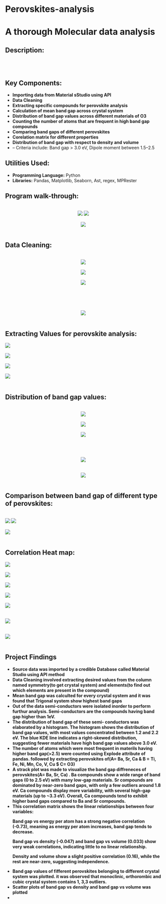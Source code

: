 # Perovskites-analysis
<h1>A thorough Molecular data analysis</h1>
<h2>Description:</h2>

<br />
<br />
<h2>Key Components:</h2>
<ul>
  <li><b>Importing data from Material sStudio using API</b> </li>
  <li><b>Data Cleaning</b></li>
  <li><b>Extracting specific compounds for perovskite analysis</b></li>
  <li><b>Calculation of mean band gap across crystal system</b></li>
  <li><b>Distribution of band gap values across different materials of O3</b></li>
  <li><b>Counting the number of atoms that are frequent in high band gap compounds</b></li>
  <li><b>Comparing band gaps of different perovskites</b></li>
  <li><b>Corelation matrix for different properties</b></li>
  <li><b>Distribution of band gap with respect to density and volume</b></li>
  <li><b></b> – Criteria include: Band gap > 3.0 eV, Dipole moment between 1.5–2.5 
</ul>

<h2>Utilities Used:</h2>
<ul>
  <li><b>Programming Language:</b> Python</li>
  <li><b>Libraries:</b> Pandas, Matplotlib, Seaborn, Ast, regex, MPRester</li>
</ul>
<h2>Program walk-through:</h2>
<p align="center">
<br/>
<img src="https://media-hosting.imagekit.io/ac6cabdf847a4dec/Screenshot%20(283).png?Expires=1841672887&Key-Pair-Id=K2ZIVPTIP2VGHC&Signature=AqWrsmhOuOtPbNblUti~~d-CH3ZJyLBr5xZVZ3e91iX47trEqs1RXS43JHlHChWQJaUMqXgtGGvwI8LPI70mUcE8GRkc7QjpiCsqYlkF9vVkz5IjnZMfO5qWVfqx-GkUSxaODnlT~s88fldcSgl3rEzmQDYCRz~V9qMcXFegxIZU-KFp4RxpQSJpAWTnJ6moXuwhYtKc6PNGGfrEu2pGp2WkzeUGOaLtDMY8Ea3i8JBk07Ed0t7IvXdAHPwTwy0~2XaydO2Nwz0kq9JwrBQnBJXJv0~lvceaeEF7AM45ne7TtZMaVaLiV2vsKx7KOuF8-cPTd-9R8GF9UZ7cym8FoQ__"/>
<img src="https://media-hosting.imagekit.io/eeb98c86cb694995/Screenshot%20(254).png?Expires=1841650373&Key-Pair-Id=K2ZIVPTIP2VGHC&Signature=2T3KKVNpn1kRD61SVB-fbe2U-nv2MWilE5LqcJtJcIGviwsk92SP4UB8J2dNCrmV48p6rxFPzi-pVZPReGd3yAOxvxfP2uugrCoRKDVWOjK4lYuKQdQZs4reL4Z2Au-spA~K25PWWqOtjR3DvGQZzp6Mp1rSSwndpvM5XDwFKx~sK6OADGHu39ZgSRjo5XsGs~ZnUxDM-TwHcmBmJAvxAud7DMy-IlW5NHdINhzmhjZEBAaCPkBjr0~cTiLLA--k134r8RSXwNT43gp9y5CqaOS3z4Bw0Ma02yHXdWj-E0QjMCOw-P7NN5Y1WQDFkl-sUaEd9U9Oxzk~Ci-0BSbAOQ__"/>
<br />
<br />
<img src="https://media-hosting.imagekit.io/5594067a8db440ca/Screenshot%20(255).png?Expires=1841650513&Key-Pair-Id=K2ZIVPTIP2VGHC&Signature=UMzK7tuM6ewbCxhLdUK-9K-TEKS2AMnNnvPQcI3veLR49GTJkljsXLX4B1c2uPgP0vYRkx7~Jb6erJnplW-CrjtjYVx9Y~LYxEjHo49RPxAMbpLDTCmMMKkH1hb3usiGTCnI0seSPUVJPJSim0Tu9ZCItCg6AJG~BnQEzGrPJyt15rsD~QAFobwCVge9nNWv1Ku9U5-odn5WIr5Ht~e6Nf9IsPGsVJGQN5m7Av8A7drgqB-~FjGS-PVf~-remad08ZfHhK4e~ryQBhZ7KFNvCY9sCZWELAy5vYKsg-9ike61Lg3f50ei~pdY7cW5xQ5cszLIAgCUYI61HpM~YCe05g__"/>
<br />
<br />  
<h2>Data Cleaning:</h2> 
<p align="center">
<br />  
<img src="https://media-hosting.imagekit.io/65004fc7f0f74dd5/Screenshot%20(256).png?Expires=1841650680&Key-Pair-Id=K2ZIVPTIP2VGHC&Signature=pubaiEp2hbA5FTRZ3ir8XFtxZVYXrmrakJHQE0UD29zlZPkHQ4bzlGNLAuCXgTz1eC7o4y7LVyUChFbq8MXOgLYxBOfLaJDRJRQ0ROcQT80S8e3qIIjAkxU7o446Mwia4EVYaqqQksZYPI8TBsdkW58Bkg9X8LHewDsbLQF6ZL4LFaEfmura6nA4XQiMG0tEBjtjLOHi0gXGEPWdO1cbmyG55UiOqulJhRZ5d~ZUSBSsz9wV0a2uAtpQOR0W~IrERtH4XC471EQ2WSuXOORDgpvAu-zdFNkJDf2OvAtZStFrU68PRvQjljicOl3mRiue7vnqc8hsrXU6UBi8uNCUHw__"/>
<br />
<br />
<img src="https://media-hosting.imagekit.io/c91d4aef9632464d/Screenshot%20(258).png?Expires=1841650720&Key-Pair-Id=K2ZIVPTIP2VGHC&Signature=rti884C6tKt3754SH7MB5WhOweXvbNZK~NJ8JoRKleavEXfbhZebqbeXDclert~H5thgdt9I~8Wg8O~PI4hswE5Gbx9bBUf9Bp68kniC4PVRj0syd4naSyQTEl~p7IiNW0F88eNQsVSSY3qq5oJXh~8jEYWJ1QE51L5JIszNL~wU0stbIlnMvs-hrk7RuO18FfZmAzznS9eOqBtGwY6z6Temsp1I-i6VS5U5vRrbgwcqiV6OcqQ9o8WUq0FAOHHdCML05~urL3FJGboKGvTPwnRSw9~2HO~AbvS7BG-XeOuWZhGfFZGqGEWFObcZo08HTB4pJDGRrkNggRA5IcZJcA__"/>
<br />
<br />
<img src="https://media-hosting.imagekit.io/a900d4df35c64961/Screenshot%20(259).png?Expires=1841650773&Key-Pair-Id=K2ZIVPTIP2VGHC&Signature=GSVHsiTzpFkp6HLwgpdAmpdBJZslku-abtHrlUToEnhtHjBd8si3Yy813mgcz6hTitJdacNPZ-u8XR42502mf49AufQ07kmiF7gG-lbFLj-nlmZs1H-WSXgTkfTqdyn4gUQMcl2ChqQfYzSoLoK0jQ~ZVA3b9LXj6Ef6dPOXwohyVXhXF44p7sppNTHmvMVCk313k-cKBcnaeHXwlvPS3qvUWLhh2x8RKBnKep4UgU0PlZA76EN4RjuNuOn00wKMb8wGt4RK0bbMhWi~57HeQyciCaLP7B2~shUeTBJC5xaojUCntzqY~nr88CgEw68YvtOI-CyiLfWxnXo9udWoJg__"/>
<br />
<br />
<br />
<br />

<p align="center">
<br />
<img src="https://media-hosting.imagekit.io/ac929f015dba4714/Screenshot%20(260).png?Expires=1841650820&Key-Pair-Id=K2ZIVPTIP2VGHC&Signature=c-PT7xpvUY9Kz~U96J3xgZv6sRqXEQVJ2XRkqgM~jCFiqGlsz7~qYnM0fXhp1WSP3onbE~R02rj4eulDOT~Th6MZzCvz-uPh138~EtGfiJUmTNXRavKDNLz4kvssNaTs06uklh4LieK1dOZBltJ9ltSfolt30UQUPxWms3Pr80iMZ24HfSgOL9oONuxiikDJevtfBLbyXUKn2x9QX08OoSB33EOwLLPeN9nZgUyfqU7VfSPDyD2rBMAazOeRLj1bC-uAgKj5acmpg8GIqAWnYdmapziA-aSRJHQGiNGIL4M1GepGgo1f07r0RCFStkbs5qoG2hQXLNCcJr66zvDW4A__"/>
<br />
<br />
<h2>Extracting Values for perovskite analysis:</h2>
<img src="https://media-hosting.imagekit.io/a2bdefcb2d284058/Screenshot%20(261).png?Expires=1841650858&Key-Pair-Id=K2ZIVPTIP2VGHC&Signature=GkOBcgaHvZcK2iz4JcclSBxn6kKgyCGSliY29EAaRWLSSZGQ8J7ZurCYLOz4EKuftYe2rRpeXiqojjU7TZCvAzUBdebVaLmw4npOhJ~IKuKhUdK8VKDXQLWaZ7F~exfiiPyBHHmzHB51c6dJyDb2oLcl1cGJpjiO~GpVnnip2ftrjvmmNG9gOGQrRt4mx-Xhe92d9O6S33RGKvC9gQGAxj0v23IKzwivkbs7EoAsMcOaxLcWjZGpCLxP5JT6VjovEj9CiEZ2hpG00pdw6LlndZAsfbJwHm-hxB-IC3iOBjWUdQYbqqFR8rX1DSR7lWY~yTC06HMgPBU0TzcSCipn~Q__"/>
<br />
<br />
 <b>
<img src="https://media-hosting.imagekit.io/3590802d3f974534/Screenshot%20(262).png?Expires=1841650879&Key-Pair-Id=K2ZIVPTIP2VGHC&Signature=lkbZLZvHPxJ1i4b4X-hfas-KawvGkRSCKltPTfEbp-fzj2KsWN6Z-JUazJkSw~AMx57g6mXP6zvE2ZSHoMNcKOmpVGl6uZM2GKW-vFzmmLNY~BhML1lJ~ot0BwVqkp2NxbYBPpADfVNnmjlYvLHRxM2ww2iY~82acCoOw~5RGS6iEOTvT3qkIFY5skmnmbhfnve0MxZGt8RnuJmo7ZPEYl5x08B1t~JCFswO-5tci~CmCL1V7dEJ2NqaH46Tvj6EPmg4cdV1mXDFHgg8kNQslA~XxAJf0tTj8efzzDQDR1IbBl0E~0QaHl9k9ZY-2-NWgZWxY1ji4XoDtZP5qjaaRw__"/>
<br />
<br />
<img src="https://media-hosting.imagekit.io/28752dbbb22342e7/Screenshot%20(263).png?Expires=1841650904&Key-Pair-Id=K2ZIVPTIP2VGHC&Signature=ZMcWCCfPiNgQvK9UB8b4ziPoew4OVfI7W0bXUBgOLPavdY5vxRlk4Rl9i5Xz6JFUF52dqPKstq~2adVYcTbbE9JCsHhGxUdTu-L~g9vpZ8L8-q-sFIOBoWyTGrDZHyq4ze732FLVqNDjTxzGEbYLVeuNj--M5fBiqgfzNPOr8Ho9QuxUcqUNsl4utJf~XZzNa49ku1~IF~Ne2RmvZmh7t6EpPK5bHXagjkhj6FTRY5P36f9Jo7dbMyWc-9Dfw3TgVrYpoEJCPYvF6K3k2i8IhRqT-D5pNbie9-K2MD4oKUrsm-h5TsFXQBC6gSjT~fe0dWAi-s8me7mF3K6ULMnlRA__"/>
<br />
<br />
<img src="https://media-hosting.imagekit.io/4ea227932be84746/Screenshot%20(264).png?Expires=1841650927&Key-Pair-Id=K2ZIVPTIP2VGHC&Signature=kw40XVq1Gc3dsPb678smNRYCgAw2fxSUMG50fpXHSt1M9c5v15VB2FKtL1m1wcFk1FIp0NVYbGFxoYt3igJ~HtHQq4oWLKPnd5lWal4ziPd-94SFk3~shlbrvtO1cbAA09sE~n4FnIjt57MFIC8jjDLgsqJScDO5VeRrozZfyu~m4EkUsD1ahYRbzp7SL6rxKcD0ecVXbZiMHgbL23sxg7IRemmyou1TDT61kNwBbz0QClAoh-sYJqIk3jKpuVUPiWllAsZICzli44BthJP-ZIu6vkpNeKdeMXqiCUYh8drAkxhX4TL~~ARIwQaJFrdPG3VeCJ9bpM6X0hroGTxTEQ__"/>
<br />
<br />
<h2> Distribution of band gap values: </h2> 
<p align="center">
<br /> 
<img src="https://media-hosting.imagekit.io/7b3bcf4d82f34e70/Screenshot%20(266).png?Expires=1841651002&Key-Pair-Id=K2ZIVPTIP2VGHC&Signature=JQeMqlVqDjakPods-Aya0Isil~8MwJ0Ox1l84eC1STrtsa7QU75XsLczuk~VVTqowK1cDqNI0QjrVZOL19e6aymqyGZnkOcGzyuiQURQygS2Qt8c5JqsbPQTfOhxXzD6LybbsTh9ltCiIOdkKwG0aZQHeTmAxDKTUypNxDLrSS3m4PeGhP701yj4VO1SI~oXlLb93sO9tJ~L7h8vzVt07d4gn-z1O9ZZHsBmum1UWB80QQ~DTL3NnUEYw7CFQ7XfqUztw28Czhp~eM4Gqiqm3G2Zl3XVAMOGF1F51wR59Ebrs2TR9ghLn8Y7RBNjGtEYuWICyQJOuldhuSnYUsTYoA__"/>
<br />
<br />
<img src="https://media-hosting.imagekit.io/9ca8bbb48bf24670/Screenshot%20(267).png?Expires=1841651023&Key-Pair-Id=K2ZIVPTIP2VGHC&Signature=UfK6iwCicU8kFmkbGgdrDsIhq-1kN3kq4WIAz9OdhNthkNE7om3fCBOfRpfZjs0zu0j4z666fG6Ie9mA5~0jmJE6cYlfGsQfPvWMvwl-j8~YbRoLe3eeKTGyW-eExBqYREv2svP7KF2xSNNJEiG74x3E3qnDKP7ndz6~zpW~58PuWK8Wr9mbovzwDHgdg2e3qO80e1FGxU~-39lEX5TjN0~bXZDafNbgMgVErCtZ0boc6ZfSAEPLof3BsOld0hrHFxxa10p~HqEL7B~iXz8PbpF5H0Lv7Ke0wUlI0-E~1nu08WBQnvlbUYZtqLGKX9j4dpAlHg~PbdH-PbVv2pvFtg__"/>
<br />
<br />
<img src="https://media-hosting.imagekit.io/6d7692e29b3f40f0/Screenshot%20(269).png?Expires=1841651053&Key-Pair-Id=K2ZIVPTIP2VGHC&Signature=Cw1FeqVDZdRpNMllF1OyoUVw-w0yQ3yfogHza8Kmv88xcPti6Ss5hog~r0Fo9LUB4F8V3SoNPPIy66OiMVQXJRKuR9TmSHKKwf-ngM0~JR4bQAtyzE-HonmN5VZHFXUCNhnDVo6~oM84H4J67qnxLIUc-8ppeQVtVrkYYDlVU5bY7jgiTZ-EUmmbO1VUbzBiz51beku2HLo-nfWj7-Z8GV5-NM60xa1Km0fkbTADZiYNQrczw1lC9-WTIjPCenjldl~akjU~Bfz10cYutA4THd829Ks9v7dmE6ab9j~It~9c0nwl8PUF949rK1KHrKNlJPxFjTZaGjLI8OIrZCY2YQ__"/>
<br />
<br />
<br />  
<p align="center">
<br />
<img src="https://media-hosting.imagekit.io/20252f86a3284e41/Screenshot%20(270).png?Expires=1841651093&Key-Pair-Id=K2ZIVPTIP2VGHC&Signature=D-KYPHi2zHIMldeKmh0Fh7vW4Sm5ZpQjJAdwl4goY9Qzyb61hgEzPUXBFvIJzPWewhosY-~MQA8cko3B-XqF~dpG1iIcAXY7Y4J7mI3I1KkF-nvKSYRGR5Cq87XUKqXAClAbgOIdQ-Jhv796d41a8~NOtPDTcczNjE6r0LSLfm3AGNrm6sggCRCjEJx0wRoBc~kqTd-qEtJJl1ULSDkJ5pJkEFnMzhNbycAThnRVrUb3thnetU9AOv02ISdy5dp-kw2vjPEOLICcw3tp1hneXcENvnIPtcoc6r-5OtJQO~91Vpfn-Sx-9LqcvMq0PgFNe3ox7P-CVOc6TwbHSfm2vw__"/>
<br />
<br />
<br />
<img src="https://media-hosting.imagekit.io/ce7e97f67b9148a3/Screenshot%20(271).png?Expires=1841651115&Key-Pair-Id=K2ZIVPTIP2VGHC&Signature=Sgp2R9CMudZHpKFXoyW-iOGcP65qgwbnwMV0ILmGj0s-Qeju1yOQjAOifFabYKO4yBahHZPivIMXT7Csv9PR4QHOeST5soPwAHuXwcppDCLc96fMdep4SjYFO2W1Q8IbN6G-~yUzrnltei03n7~gGW-OsNQAovRUSZn7klQ5duDoGQCfyyWS9iyttkysleDex12p9GjBULS8VTxl~3v-TDgXKeen7fxM-Xb3AuAZXxtYluf3DFIZ~yab-ZnFfKjcduTbGorHqatXYHo33XOrImOIqedgBwH9HX2XhrGnBOCpINZZ8maAdkrIOaKvwc-1cm9LRvoFdxmDwRApPxrVUg__"/>
<br />
<br />
<h2>Comparison between band gap of different type of perovskites: </h2>
<br />
<b>
<img src="https://media-hosting.imagekit.io/8ebf040dfa1f4f9a/Screenshot%20(273).png?Expires=1841651195&Key-Pair-Id=K2ZIVPTIP2VGHC&Signature=IyRXeinj~HE6bZBFh5NoFDuaV1ua67ZjqKGBtsK2Iz98yiA8N77wx9sOYNAkbCikfYO0GmHNRKuoTWbgU5Ca1rKEDAgmmn7~IXSzZjxTH7MbzzOCgf-Nj5J5H7y74EpyQsw~YyvPXYYzLIjsTKLKxpscAjGds-Z7PzTjOom104-T~2SbT9APMouCsSWcjB0hqZyM15vAR5RTZ7CouY3CHC5HeDa2I7aE-PGPbhSxi3W-v3GY1RL-nsRpEBZa07X5V4O0lzFu4hfHGuhSzyIuIpfjzFESPnYDMZAN53MZabYNVBceEfrTM2FYXUUzCW791InGkTh6n438MBdwUszoFg__"/>
<img src="https://media-hosting.imagekit.io/800644b6e40449c7/Screenshot%20(274).png?Expires=1841651214&Key-Pair-Id=K2ZIVPTIP2VGHC&Signature=sUWkQ1-wdLpYg0ySBuOFpUGhnGMxhvE15DZgV7TVHp-VXYlok2pwUoYtNPDVtN-6A4o8uypw8UZbvWyWfKQVtrjk7LrVMytS1N650ibdmTNI4sZLUUG7sQbAxgTZegNdh-ij3jAeSfdBk0~ENYnCLS74owfurDRH5Ty5y2vFpuTKbGelxkzVATZK9aaYaoHOg5lhCsl91oe1o8cBvF~mnZvK76VdBwflz0pVcMsYqWkJGQ5NJkVajqfyrf9YiECdavcDjTYrNLK8DC3xXaC2TwDxcWPmteXa11swbjt0abGUfw74bPnTc3ODcMA~CkF9fH1h88~FKbbkuW979QO6tg__"/>
<br />
<br />
<img src="https://media-hosting.imagekit.io/5be5c7aa88ba41ae/o.png?Expires=1841651965&Key-Pair-Id=K2ZIVPTIP2VGHC&Signature=SzopNCkTFLliJerXZqVgEK2ssYMwMdy4WK~fNzUQwT1lQBfPvlIrVaESFt3Z3hEuhg0fvAvv9~uK-7sbS1urrUaHiwqUmT8oFDvO0MI4fWjpQ-~v4mB-7UfNEu8CnVFQr~mlPsmatzWsRUCh7NO6BrhSsyurpdb8tEOI8VPZnQ5y04KVMJboIAzzTWM-YT3-TAjvBjhnET64dL4KhzNYKx4W7b2bWGAX7HIY7cghohAuBgOYR~ajlEFEjWipV99lmp0yiLpft8WiVRpM3zyZRnCE9GvXGCWsHLBHTj-y0nEj73w5B2hjkTmz3Iqba1fOpel~cN2sLYvUdu-tIh3EIw__"/>
<br />
<br />
<h2>Correlation Heat map: </h2>
<img src="https://media-hosting.imagekit.io/e71ccc9a7d044bc4/Screenshot%20(275).png?Expires=1841652479&Key-Pair-Id=K2ZIVPTIP2VGHC&Signature=z2vOYxLVXNrO8uk4RdtaFNpmKTNqx5kKSXGBJTIJXPhD6GRBSTufw4RTXvWAyTSv1i2u25fVMDy2sC7H~gWsIShiwO49vYZqW7IaTT6BT1176RPVQhXPry~FJTJv5Cioj5FiCpOD1V-~fV3EgULbaSv9jpEu0SCAkuO4Weyr7BIX2Hg3v0CZiA33y2BuOLN7n2QVv9wswofuevPtxRn4JfZ-rNp2sCvmWdlWRVMssFzsQX9jYmf2311vQrfunoxuI8GDHvf1Zlwr06BQWwTwEkS~1KDmjLGPwJMwDT0Bb8We8XnWBrDDMybgwvEjuCjYBLfQ1gGtaqOF7FrMDn02YQ__"/>
<br />
<br />
<img src="https://media-hosting.imagekit.io/766ff940064c4f65/Screenshot%20(276).png?Expires=1841652496&Key-Pair-Id=K2ZIVPTIP2VGHC&Signature=T5q0PnidRQrjo9gAVAFpYSRNBvYt6ayc8vu9d9PbdsgDIi9bpTXnkfNhfAwBlZrO~etZJ2heHWckYJJ3XTJDFJHQTDbP1LOouui0P7Qc-QzHjAnTOR4~OpxoAqYQmROS2-VpEwat6-ylih~11oVxaCCW8xzkK5q~GHx8IcEnxMbS2sbGJH4VWlC6j7IQJv1NtcM00Z~mEOYv~E-FqpYhtKopBLov5SnbqOwHIoxM1CH0kKI4YqTK24j0MPvEqqAVH0J9APiKHzU5UAr0DTPA8eMrmzq4~Zn6utRLzTo1saInpR3nLbWdm9gmtr1RWpRdrffK1ncN8nGaHY-neHXiag__"/>
<br />
<br />
<img src="https://media-hosting.imagekit.io/71f338ef394c426f/headmap.png?Expires=1841652787&Key-Pair-Id=K2ZIVPTIP2VGHC&Signature=R0xzMM3EpCeG5-zXEauxFt03Z3gfrKO8dirTTpuE2rqp0xMvRu-SQGo5tNDQExDESC72RfI9ICgwgsuLQm65XRtYtT~0Z~nBmNfij-7KTiOjfwWPKVYdvO3g4UGhBsUPgj~ChNAKRUtc4Paaf3pZ02TPLohFv80KbfXLDL8QLLQE2fJRbBrslEkwtzbWwhKvosnfs-~mhKC-5QWiU2xRvqyai4E~Ii2suWdCbsDBP79pZnhI3zs01vXSrLsGBB3umC7oy~CFftNGaEVHoIAK73jwMZ5m48WWHbltvRubQM-808zHGturqw01b2kbnUXP7Qwx3XVODQpCUOevGV8aTg__"/>
<br />
<br />
<img src="https://media-hosting.imagekit.io/2d0fad2ea85444f1/Screenshot%20(277).png?Expires=1841652612&Key-Pair-Id=K2ZIVPTIP2VGHC&Signature=zxLGLIYpAhtDguXN4piKHn~b-~IiGMVBOCpoRwZMqPdvYlNEk072vM-cS8wSsC6F9-zV24AW064hfMtfiO6Rg-lFsUMGciHgG8X5sUiTb9fek1xJu9LhjHVlhid3OGa4jcrD14TBBU3wzraWm6GGZ7D2OyLwQP2l1AVbEvtu0q1HbXi1huSKYhbRDFIr9Ol-S7toPM~7ISgeqUisTjGFvdt0zkd~gEBSO0Rxg5c7efa0Tl~lzpxdz6SqvI4F8SqounuwAzE4XGDfdKp88kdRFZ~mzD7kyQDriAXU5uwvbTRq4rWIytBWAIjMN4xDlyLQK1OmdrTZ5X1i5Xtv-CXKSw__"/>
<br />
<br />
<img src="https://media-hosting.imagekit.io/b4818b10852a4840/Screenshot%20(278).png?Expires=1841652648&Key-Pair-Id=K2ZIVPTIP2VGHC&Signature=mMErul~le5Z4fn6VGRm4pJbZFoVGRbmT87W-1qTL8Tt0S6gfxzRrR2qaZQOTXfJxIrofsO60DQ0z~5mQsatelU0sOYRipdgJ6~5ibaUBScFK3-4B7w9SH1eRzStudABL9fC94K3CyTPSkQoIiL0AbDG8Dnst6xB2DiKC4Q6qQNLUOTePhk3Zoce6UMG6qldiq19SeXs8Qr1xy6DIjNq8hEgIoTG3NoJQt6DmuLJob2dGeZbH44UTURCnHeyg6NlBmLETz90Qztkf4c0awivGZrMqnH-mgngKUCDmdAghSuoFDf9F50FGhoskiT3yXLK67xpK1HWPcdOlTyVKPyzCmA__"/>
<br />
<br />
<br />
<img src="https://media-hosting.imagekit.io/e64809c605a64d3d/Screenshot%20(281).png?Expires=1841652667&Key-Pair-Id=K2ZIVPTIP2VGHC&Signature=pwGUjOegTrmB4Ki-N2hM9~BQOnFxY6IUzqx9e8cpzv~AYxdOujMayY2qVDqr0LI5jzh5cNXND3Q5mtkwgA9Ly~pP2CKtAgoxPLdntiXtpRsPH5OnGVWtG4eKvorrXuWwjbs6yaATe1~Escw2TyudbHaMx142W3PLehVTQLd7B3L7L1eHL-W7MqRgv~NSYNJkHqlHGyRK0dJt0XRnftjj~qJe3r4puKWkN5Df57UHuWVeXWubG9sgvlOtoRr7jjAab0BYrtAAkzkUppd5cZKggcrZBxZnetJKSaXF5su3gEZxV-UgrkOstJdTEyNrpXvvtBEh9rPq6iuhLqy9k0mZ6g__"/>
<br />
<br />
<br />
<img src="https://media-hosting.imagekit.io/543afd08aec345cf/Screenshot%20(282).png?Expires=1841652700&Key-Pair-Id=K2ZIVPTIP2VGHC&Signature=xCiSgomrfk5zkPX7G0aFCuba6NvYwu6ecxXgoklwgUrfjrOj3lbh6jf71Jjjvd--76CqI1Ek9Xa5vc~Li743D7rdp6OuL0wywlfB62ioI2P9n1YKukwnd7hSRosm-UZ9yKG3Q4iyKqgEz89SAUh3AtwUiMxkK1b48gFMT6dSun6UlrbHi17KOA~-RR2AGeh1munV0Z55ujc2F6l1usC8xFpMpGKMD~6k9XqIdT3fcgF9aJUFwcDtSk6dpm2IjnyrFx3KzYcY3BRneJyBtz19DNztnoimrfRMFr~s5mdPMYz-HXhPtRVTW5aknbOnRWQF-WYhPplGsP47rSKFKtgK4g__"/>
<br />
<br />
  
<h2>Project Findings</h2>
<ul>
  <li><b>Source data was imported by a credible Database called Material Studio using API method</b> </li>
  <li><b>Data Cleaning involved extracting desired values from the column named symmetry(to get crystal system) and elements(to find out which elements are present in the compound)</b></li>
  <li><b>Mean band gap was calculted for every crystal system and it was found that Trigonal system show highest band gaps</b></li>
  <li><b>Out of the data semi-conductors were isolated inorder to perform furthur analysis. Semi-conductors are the compounds having band gap higher than 1eV.</b></li>
  <li><b>The distribution of band gap of these semi- conductors was elaborated by a histogram. The histogram shows the distribution of band gap values, with most values concentrated between 1.2 and 2.2 eV. The blue KDE line indicates a right-skewed distribution, suggesting fewer materials have high band gap values above 3.0 eV. </b></li>
  <li><b>The number of atoms which were most frequent in materils having higher band gap(>2.5) were counted using Explode attribute of pandas. followed by extracting perovskites of(A= Ba, Sr, Ca & B = Ti, Fe, Ni, Mn, Co, V, Cu $ C= O3) </b></li>
  <li><b>A strack plot was made to visualize the band gap diffreneces of perovskites(A= Ba, Sr, Ca) </b>. Ba compounds show a wide range of band gaps (0 to 2.5 eV) with many low-gap materials.
Sr compounds are dominated by near-zero band gaps, with only a few outliers around 1.8 eV.
Ca compounds display more variability, with several high-gap materials (up to ~3.3 eV).
Overall, Ca compounds tend to exhibit higher band gaps compared to Ba and Sr compounds.</li>
  <li><b>This correlation matrix shows the linear relationships between four variables:

Band gap vs energy per atom has a strong negative correlation (-0.73), meaning as energy per atom increases, band gap tends to decrease.

Band gap vs density (-0.047) and band gap vs volume (0.033) show very weak correlations, indicating little to no linear relationship.

Density and volume show a slight positive correlation (0.16), while the rest are near-zero, suggesting independence.</b></li>
  <li><b>Band gap values of fifferent perovskites belonging to different crystal system was plotted. it was observed that monoclinic, orthorombic and cubic crystal system contains 1, 3,3 outliers. </b></li>
  <li><b>Scatter plots of band gap vs density and band gap vs volume was plotted</b> <li/>
</ul>



 

<!--
 ```diff
- text in red
+ text in green
! text in orange
# text in gray
@@ text in purple (and bold)@@
```
--!>
